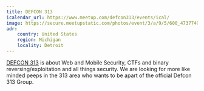 ```yaml
---
title: DEFCON 313
icalendar_url: https://www.meetup.com/defcon313/events/ical/
image: https://secure.meetupstatic.com/photos/event/3/a/9/5/600_473774997.jpeg
adr:
    country: United States
    region: Michigan
    locality: Detroit
---
```


[DEFCON 313](https://www.meetup.com/defcon313/) is about Web and Mobile Security, CTFs and binary reversing/exploitation and all things security. We are looking for more like minded peeps in the 313 area who wants to be apart of the official Defcon 313 Group.
